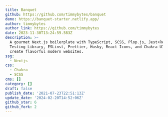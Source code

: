 ```yaml
---
title: Banquet
github: https://github.com/timmybytes/banquet
demo: https://banquet-starter.netlify.app/
author: timmybytes
author_link: https://github.com/timmybytes
date: 2023-11-30T13:24:59.583Z
description: >-
  A gourmet Next.js boilerplate with TypeScript, SCSS, Plop.js, Jest+React
  Testing Library, ESLinst, Prettier, Husky, React Icons, and Chakra UI to
  create flavorful modern websites.
ssg:
  - Nextjs
css:
  - Chakra
  - SCSS
cms: []
category: []
draft: false
publish_date: '2021-07-23T22:51:13Z'
update_date: '2024-02-20T14:52:06Z'
github_star: 6
github_fork: 2
---
```

